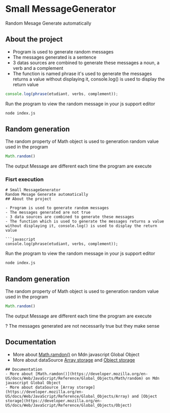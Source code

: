 # Small MessageGenerator
Random Mesage Generate automatically 
## About the project

- Program is used to generate random messages
- The messages generated is a sentence 
- 3 datas sources are combined to generate these messages a noun, a verb and a complement 
- The function is named phrase  it's used to generate the messages returns a value without displaying it, console.log() is used to display the return value

```javascript
console.log(phrase(etudiant, verbs, complement));
```
Run the program to view the random message in your js support editor
```bash
node index.js
```
## Random generation

The random property of Math object is used to generation random value used in the program

```javascript
Math.random()
```
The output Message are different each time the program are execute
### Fisrt execution
```text
# Small MessageGenerator
Random Mesage Generate automatically 
## About the project

- Program is used to generate random messages
- The messages generated are not true
- 3 data sources are combined to generate these messages
- The function which is used to generate the messages returns a value without displaying it, console.log() is used to display the return value

```javascript
console.log(phrase(etudiant, verbs, complement));
```
Run the program to view the random message in your js support editor
```bash
node index.js
```
## Random generation

The random property of Math object is used to generation random value used in the program

```javascript
Math.random()
```
The output Message are different each time the program are execute

? The messages generated are not necessarily true but they make sense

## Documentation
- More about [Math.ramdon()](https://developer.mozilla.org/en-US/docs/Web/JavaScript/Reference/Global_Objects/Math/random) on Mdn javascript Global Object
- More about dataSource [Array storage](https://developer.mozilla.org/en-US/docs/Web/JavaScript/Reference/Global_Objects/Array) and [Object storage](https://developer.mozilla.org/en-US/docs/Web/JavaScript/Reference/Global_Objects/Object)
```
## Documentation
- More about [Math.ramdon()](https://developer.mozilla.org/en-US/docs/Web/JavaScript/Reference/Global_Objects/Math/random) on Mdn javascript Global Object
- More about dataSource [Array storage](https://developer.mozilla.org/en-US/docs/Web/JavaScript/Reference/Global_Objects/Array) and [Object storage](https://developer.mozilla.org/en-US/docs/Web/JavaScript/Reference/Global_Objects/Object)

